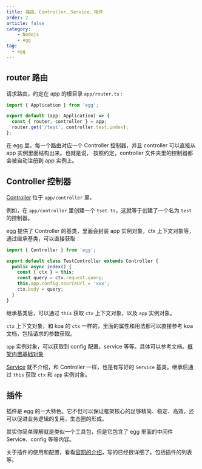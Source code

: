 ```yaml
---
title: 路由、Controller、Service、插件
order: 2
article: false
category:
    - Nodejs
    - egg
tag:
  - egg
---
```


## router 路由

请求路由，约定在 app 的根目录 `app/router.ts` :

```typescript
import { Application } from 'egg';

export default (app: Application) => {
  const { router, controller } = app;
  router.get('/test', controller.test.index);
};
```

在 egg 里，每一个路由对应一个 Controller 控制器，并且 controller 可以直接从 app 实例里面结构出来。也就是说，
按照约定，controller 文件夹里的控制器都会被自动注册到 app 实例上。

## Controller 控制器

[Controller](https://www.eggjs.org/zh-CN/basics/controller) 位于 `app/controller` 里。

例如，在 `app/controller` 里创建一个 `tset.ts`，这就等于创建了一个名为 `test` 的控制器。

egg 提供了 Controller 的基类，里面会封装 app 实例对象，ctx 上下文对象等，通过继承基类，可以直接获取：

```typescript
import { Controller } from 'egg';

export default class TestController extends Controller {
  public async index() {
    const { ctx } = this;
    const query = ctx.request.query;
    this.app.config.sourceUrl = 'xxx';
    ctx.body = query;
  }
}
```

继承基类后，可以通过 `this` 获取 `ctx` 上下文对象，以及 `app` 实例对象。

`ctx` 上下文对象，和 koa 的 `ctx` 一样的，里面的属性和用法都可以直接参考 koa 文档，包括请求的参数获取。

`app` 实例对象，可以获取到 config 配置，service 等等。具体可以参考文档。[框架内置基础对象](https://www.eggjs.org/zh-CN/basics/objects)


[Service](https://www.eggjs.org/zh-CN/basics/service) 就不介绍，和 Controller 一样，也是有写好的 `Service` 基类。继承后通过 `this` 获取 `ctx` 和 `app` 实例对象。


## 插件

插件是 egg 的一大特色。它不但可以保证框架核心的足够精简、稳定、高效，还可以促进业务逻辑的复用，生态圈的形成。

其实你简单理解就是类似一个工具包，但是它包含了 egg 里面的中间件 Service、config 等等内容。

关于插件的使用和配置，看看[官网的介绍](https://www.eggjs.org/zh-CN/basics/plugin)，写的已经很详细了。包括插件的列表等。
